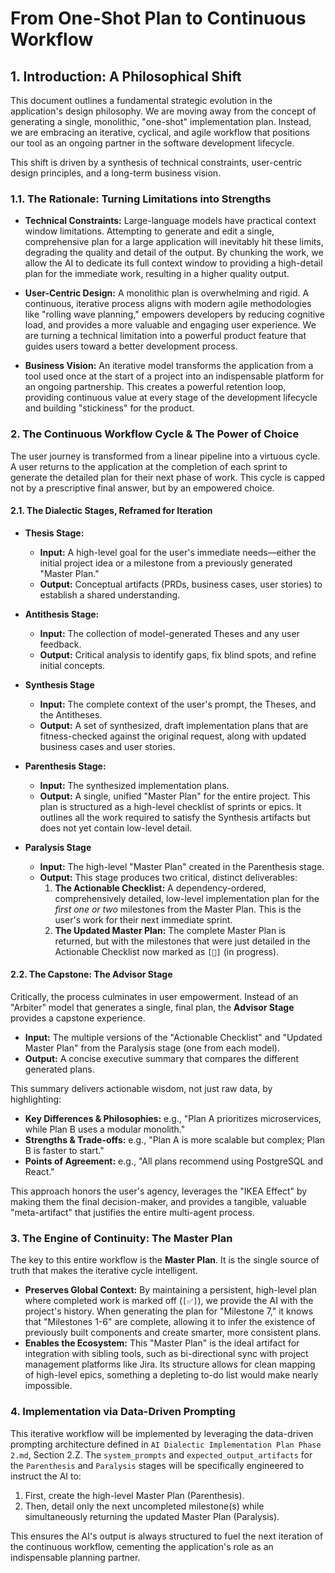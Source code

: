 # From One-Shot Plan to Continuous Workflow

## 1. Introduction: A Philosophical Shift

This document outlines a fundamental strategic evolution in the application's design philosophy. We are moving away from the concept of generating a single, monolithic, "one-shot" implementation plan. Instead, we are embracing an iterative, cyclical, and agile workflow that positions our tool as an ongoing partner in the software development lifecycle.

This shift is driven by a synthesis of technical constraints, user-centric design principles, and a long-term business vision.

### 1.1. The Rationale: Turning Limitations into Strengths

*   **Technical Constraints:** Large-language models have practical context window limitations. Attempting to generate and edit a single, comprehensive plan for a large application will inevitably hit these limits, degrading the quality and detail of the output. By chunking the work, we allow the AI to dedicate its full context window to providing a high-detail plan for the immediate work, resulting in a higher quality output.

*   **User-Centric Design:** A monolithic plan is overwhelming and rigid. A continuous, iterative process aligns with modern agile methodologies like "rolling wave planning," empowers developers by reducing cognitive load, and provides a more valuable and engaging user experience. We are turning a technical limitation into a powerful product feature that guides users toward a better development process.

*   **Business Vision:** An iterative model transforms the application from a tool used once at the start of a project into an indispensable platform for an ongoing partnership. This creates a powerful retention loop, providing continuous value at every stage of the development lifecycle and building "stickiness" for the product.

### 2. The Continuous Workflow Cycle & The Power of Choice

The user journey is transformed from a linear pipeline into a virtuous cycle. A user returns to the application at the completion of each sprint to generate the detailed plan for their next phase of work. This cycle is capped not by a prescriptive final answer, but by an empowered choice.

#### 2.1. The Dialectic Stages, Reframed for Iteration

*   **Thesis Stage:**
    *   **Input:** A high-level goal for the user's immediate needs—either the initial project idea or a milestone from a previously generated "Master Plan."
    *   **Output:** Conceptual artifacts (PRDs, business cases, user stories) to establish a shared understanding.

*   **Antithesis Stage:**
    *   **Input:** The collection of model-generated Theses and any user feedback.
    *   **Output:** Critical analysis to identify gaps, fix blind spots, and refine initial concepts.

*   **Synthesis Stage**
    *   **Input:** The complete context of the user's prompt, the Theses, and the Antitheses.
    *   **Output:** A set of synthesized, draft implementation plans that are fitness-checked against the original request, along with updated business cases and user stories.

*   **Parenthesis Stage:**
    *   **Input:** The synthesized implementation plans.
    *   **Output:** A single, unified "Master Plan" for the entire project. This plan is structured as a high-level checklist of sprints or epics. It outlines all the work required to satisfy the Synthesis artifacts but does not yet contain low-level detail.

*   **Paralysis Stage**
    *   **Input:** The high-level "Master Plan" created in the Parenthesis stage.
    *   **Output:** This stage produces two critical, distinct deliverables:
        1.  **The Actionable Checklist:** A dependency-ordered, comprehensively detailed, low-level implementation plan for the *first one or two* milestones from the Master Plan. This is the user's work for their next immediate sprint.
        2.  **The Updated Master Plan:** The complete Master Plan is returned, but with the milestones that were just detailed in the Actionable Checklist now marked as `[🚧]` (in progress).

#### 2.2. The Capstone: The Advisor Stage

Critically, the process culminates in user empowerment. Instead of an "Arbiter" model that generates a single, final plan, the **Advisor Stage** provides a capstone experience.

*   **Input:** The multiple versions of the "Actionable Checklist" and "Updated Master Plan" from the Paralysis stage (one from each model).
*   **Output:** A concise executive summary that compares the different generated plans.

This summary delivers actionable wisdom, not just raw data, by highlighting:
*   **Key Differences & Philosophies:** e.g., "Plan A prioritizes microservices, while Plan B uses a modular monolith."
*   **Strengths & Trade-offs:** e.g., "Plan A is more scalable but complex; Plan B is faster to start."
*   **Points of Agreement:** e.g., "All plans recommend using PostgreSQL and React."

This approach honors the user's agency, leverages the "IKEA Effect" by making them the final decision-maker, and provides a tangible, valuable "meta-artifact" that justifies the entire multi-agent process.

### 3. The Engine of Continuity: The Master Plan

The key to this entire workflow is the **Master Plan**. It is the single source of truth that makes the iterative cycle intelligent.

*   **Preserves Global Context:** By maintaining a persistent, high-level plan where completed work is marked off (`[✅]`), we provide the AI with the project's history. When generating the plan for "Milestone 7," it knows that "Milestones 1-6" are complete, allowing it to infer the existence of previously built components and create smarter, more consistent plans.
*   **Enables the Ecosystem:** This "Master Plan" is the ideal artifact for integration with sibling tools, such as bi-directional sync with project management platforms like Jira. Its structure allows for clean mapping of high-level epics, something a depleting to-do list would make nearly impossible.

### 4. Implementation via Data-Driven Prompting

This iterative workflow will be implemented by leveraging the data-driven prompting architecture defined in `AI Dialectic Implementation Plan Phase 2.md`, Section 2.Z. The `system_prompts` and `expected_output_artifacts` for the `Parenthesis` and `Paralysis` stages will be specifically engineered to instruct the AI to:
1.  First, create the high-level Master Plan (Parenthesis).
2.  Then, detail only the next uncompleted milestone(s) while simultaneously returning the updated Master Plan (Paralysis).

This ensures the AI's output is always structured to fuel the next iteration of the continuous workflow, cementing the application's role as an indispensable planning partner.
